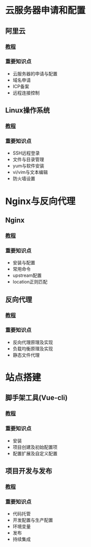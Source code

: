 #  云服务器申请和配置

##  阿里云

###  [教程](https://www.aliyun.com/)

###  重要知识点

* 云服务器的申请与配置
* 域名申请
* ICP备案
* 远程连接控制

##  Linux操作系统

###  [教程](https://www.runoob.com/linux/linux-tutorial.html)

###  重要知识点

* SSH远程登录
* 文件与目录管理
* yum与软件安装
* vi/vim与文本编辑
* 防火墙设置

#  Nginx与反向代理

##  Nginx

###  [教程](https://www.runoob.com/linux/nginx-install-setup.html)

###  重要知识点

* 安装与配置
* 常用命令
* upstream配置
* location正则匹配

##  反向代理

###  [教程](https://www.jianshu.com/p/e98e84a3322f)

###  重要知识点

* 反向代理原理及实现
* 负载均衡原理及实现
* 静态文件代理

#  站点搭建

##  脚手架工具(Vue-cli)

###  [教程](https://cli.vuejs.org/zh/)

###  重要知识点

* 安装
* 项目创建及初始配置项
* 配置扩展及自定义配置

##  项目开发与发布

###  [教程](http://deltafx35c.com/page5)

###  重要知识点

* 代码托管
* 开发配置与生产配置
* 环境变量
* 发布
* 持续集成
